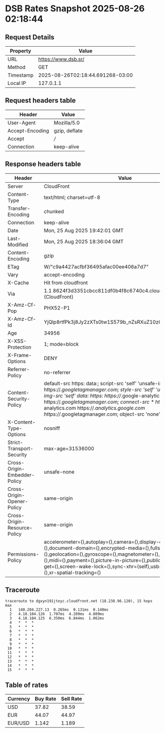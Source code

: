 # DSB Rates Snapshot 2025-08-26 02:18:44
## Request Details

| Property | Value |
|----------|-------|
| URL | https://www.dsb.sr/ |
| Method | GET |
| Timestamp | 2025-08-26T02:18:44.691268-03:00 |
| Local IP | 127.0.1.1 |
    
## Request headers table

| Header | Value |
|--------|-------|
| User-Agent | Mozilla/5.0 |
| Accept-Encoding | gzip, deflate |
| Accept | */* |
| Connection | keep-alive |

    
## Response headers table
| Header | Value |
|--------|-------|
| Server | CloudFront |
| Content-Type | text/html; charset=utf-8 |
| Transfer-Encoding | chunked |
| Connection | keep-alive |
| Date | Mon, 25 Aug 2025 19:42:01 GMT |
| Last-Modified | Mon, 25 Aug 2025 18:36:04 GMT |
| Content-Encoding | gzip |
| ETag | W/"c9a4427acfbf36495afac00ee406a7d7" |
| Vary | accept-encoding |
| X-Cache | Hit from cloudfront |
| Via | 1.1 8624f3d3351cbcc811df0b4f8c6740c4.cloudfront.net (CloudFront) |
| X-Amz-Cf-Pop | PHX52-P1 |
| X-Amz-Cf-Id | YjQlp8rtfPk3j8Jy2zXTs0tw1S579b_nZsRXuZ10zGZgug_G0nKOyw== |
| Age | 34956 |
| X-XSS-Protection | 1; mode=block |
| X-Frame-Options | DENY |
| Referrer-Policy | no-referrer |
| Content-Security-Policy | default-src https: data:; script-src 'self' 'unsafe-inline' https://*.googletagmanager.com; style-src 'self' 'unsafe-inline' data:; img-src 'self' data: https: https://*.google-analytics.com https://*.googletagmanager.com; connect-src * https://*.google-analytics.com https://*.analytics.google.com https://*.googletagmanager.com; object-src 'none' |
| X-Content-Type-Options | nosniff |
| Strict-Transport-Security | max-age=31536000 |
| Cross-Origin-Embedder-Policy | unsafe-none |
| Cross-Origin-Opener-Policy | same-origin |
| Cross-Origin-Resource-Policy | same-origin |
| Permissions-Policy | accelerometer=(),autoplay=(),camera=(),display-capture=(),document-domain=(),encrypted-media=(),fullscreen=(),geolocation=(),gyroscope=(),magnetometer=(),microphone=(),midi=(),payment=(),picture-in-picture=(),publickey-credentials-get=(),screen-wake-lock=(),sync-xhr=(self),usb=(),web-share=(),xr-spatial-tracking=() |

## Traceroute 

```
traceroute to dgxyn191jteyc.cloudfront.net (18.238.96.120), 15 hops max
  1   140.204.227.13  0.265ms  0.131ms  0.140ms 
  2   4.18.104.126  1.707ms  4.289ms  4.809ms 
  3   4.18.104.125  6.350ms  6.844ms  1.062ms 
  4   *  *  * 
  5   *  *  * 
  6   *  *  * 
  7   *  *  * 
  8   *  *  * 
  9   *  *  * 
 10   *  *  * 
 11   *  *  * 
 12   *  *  * 
 13   *  *  * 
 14   *  *  * 
 15   *  *  * 

```


## Table of rates

| Currency | Buy Rate | Sell Rate |
|----------|----------|-----------|
| USD | 37.82 | 38.59 |
| EUR | 44.07 | 44.97 |
| EUR/USD | 1.142 | 1.189 |
